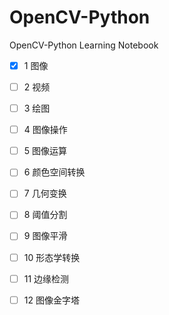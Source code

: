 # OpenCV-Python

OpenCV-Python Learning Notebook

- [x] 1 图像
- [ ] 2 视频
- [ ] 3 绘图
- [ ] 4 图像操作
- [ ] 5 图像运算
- [ ] 6 颜色空间转换
- [ ] 7 几何变换
- [ ] 8 阈值分割
- [ ] 9 图像平滑
- [ ] 10 形态学转换
- [ ] 11 边缘检测
- [ ] 12 图像金字塔

